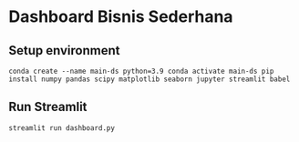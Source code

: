 # Dashboard Bisnis Sederhana

## Setup environment

`conda create --name main-ds python=3.9
conda activate main-ds
pip install numpy pandas scipy matplotlib seaborn jupyter streamlit babel
`

## Run Streamlit

`streamlit run dashboard.py`
